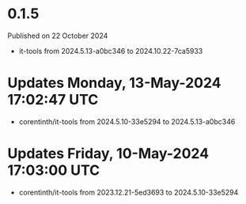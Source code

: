 # 0.1.5

Published on 22 October 2024

- it-tools from 2024.5.13-a0bc346 to 2024.10.22-7ca5933

# Updates Monday, 13-May-2024 17:02:47 UTC
- corentinth/it-tools from 2024.5.10-33e5294 to 2024.5.13-a0bc346

# Updates Friday, 10-May-2024 17:03:00 UTC
- corentinth/it-tools from 2023.12.21-5ed3693 to 2024.5.10-33e5294


